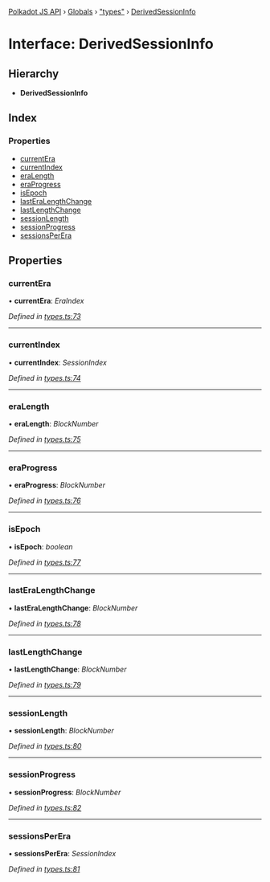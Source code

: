 [Polkadot JS API](../README.md) › [Globals](../globals.md) › ["types"](../modules/_types_.md) › [DerivedSessionInfo](_types_.derivedsessioninfo.md)

# Interface: DerivedSessionInfo

## Hierarchy

* **DerivedSessionInfo**

## Index

### Properties

* [currentEra](_types_.derivedsessioninfo.md#currentera)
* [currentIndex](_types_.derivedsessioninfo.md#currentindex)
* [eraLength](_types_.derivedsessioninfo.md#eralength)
* [eraProgress](_types_.derivedsessioninfo.md#eraprogress)
* [isEpoch](_types_.derivedsessioninfo.md#isepoch)
* [lastEraLengthChange](_types_.derivedsessioninfo.md#lasteralengthchange)
* [lastLengthChange](_types_.derivedsessioninfo.md#lastlengthchange)
* [sessionLength](_types_.derivedsessioninfo.md#sessionlength)
* [sessionProgress](_types_.derivedsessioninfo.md#sessionprogress)
* [sessionsPerEra](_types_.derivedsessioninfo.md#sessionsperera)

## Properties

###  currentEra

• **currentEra**: *EraIndex*

*Defined in [types.ts:73](https://github.com/polkadot-js/api/blob/07b9cb1a16/packages/api-derive/src/types.ts#L73)*

___

###  currentIndex

• **currentIndex**: *SessionIndex*

*Defined in [types.ts:74](https://github.com/polkadot-js/api/blob/07b9cb1a16/packages/api-derive/src/types.ts#L74)*

___

###  eraLength

• **eraLength**: *BlockNumber*

*Defined in [types.ts:75](https://github.com/polkadot-js/api/blob/07b9cb1a16/packages/api-derive/src/types.ts#L75)*

___

###  eraProgress

• **eraProgress**: *BlockNumber*

*Defined in [types.ts:76](https://github.com/polkadot-js/api/blob/07b9cb1a16/packages/api-derive/src/types.ts#L76)*

___

###  isEpoch

• **isEpoch**: *boolean*

*Defined in [types.ts:77](https://github.com/polkadot-js/api/blob/07b9cb1a16/packages/api-derive/src/types.ts#L77)*

___

###  lastEraLengthChange

• **lastEraLengthChange**: *BlockNumber*

*Defined in [types.ts:78](https://github.com/polkadot-js/api/blob/07b9cb1a16/packages/api-derive/src/types.ts#L78)*

___

###  lastLengthChange

• **lastLengthChange**: *BlockNumber*

*Defined in [types.ts:79](https://github.com/polkadot-js/api/blob/07b9cb1a16/packages/api-derive/src/types.ts#L79)*

___

###  sessionLength

• **sessionLength**: *BlockNumber*

*Defined in [types.ts:80](https://github.com/polkadot-js/api/blob/07b9cb1a16/packages/api-derive/src/types.ts#L80)*

___

###  sessionProgress

• **sessionProgress**: *BlockNumber*

*Defined in [types.ts:82](https://github.com/polkadot-js/api/blob/07b9cb1a16/packages/api-derive/src/types.ts#L82)*

___

###  sessionsPerEra

• **sessionsPerEra**: *SessionIndex*

*Defined in [types.ts:81](https://github.com/polkadot-js/api/blob/07b9cb1a16/packages/api-derive/src/types.ts#L81)*
